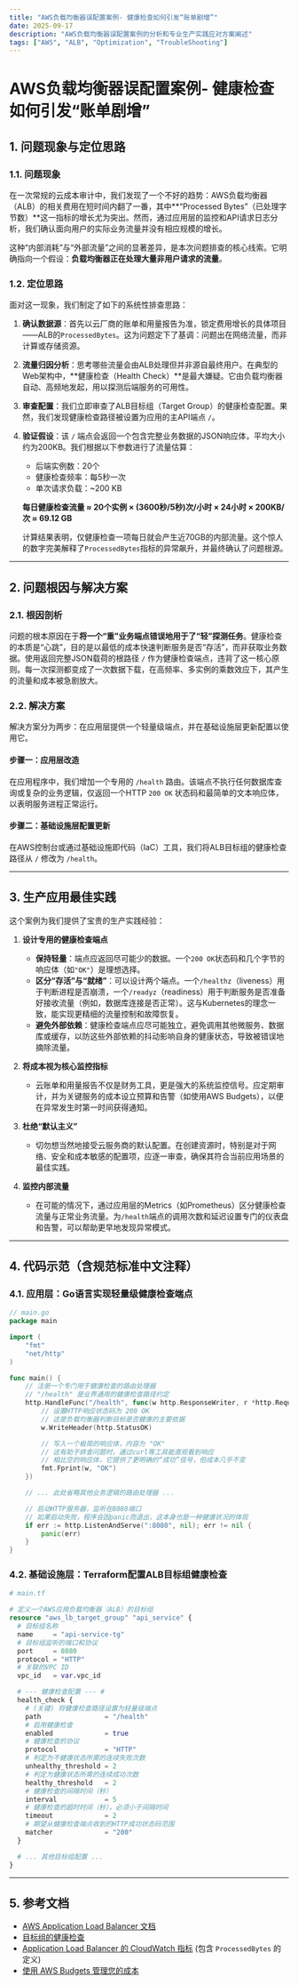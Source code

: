 ```yaml
---
title: "AWS负载均衡器误配置案例- 健康检查如何引发“账单剧增”"
date: 2025-09-17
description: "AWS负载均衡器误配置案例的分析和专业生产实践应对方案阐述"
tags: ["AWS", "ALB", "Optimization", "TroubleShooting"]
---
```




# AWS负载均衡器误配置案例- 健康检查如何引发“账单剧增”

## 1. 问题现象与定位思路

### 1.1. 问题现象

在一次常规的云成本审计中，我们发现了一个不好的趋势：AWS负载均衡器（ALB）的相关费用在短时间内翻了一番，其中**“Processed Bytes”（已处理字节数）**这一指标的增长尤为突出。然而，通过应用层的监控和API请求日志分析，我们确认面向用户的实际业务流量并没有相应规模的增长。

这种“内部消耗”与“外部流量”之间的显著差异，是本次问题排查的核心线索。它明确指向一个假设：**负载均衡器正在处理大量非用户请求的流量**。

### 1.2. 定位思路

面对这一现象，我们制定了如下的系统性排查思路：

1.  **确认数据源**：首先以云厂商的账单和用量报告为准，锁定费用增长的具体项目——ALB的`ProcessedBytes`。这为问题定下了基调：问题出在网络流量，而非计算或存储资源。

2.  **流量归因分析**：思考哪些流量会由ALB处理但并非源自最终用户。在典型的Web架构中，**健康检查（Health Check）**是最大嫌疑。它由负载均衡器自动、高频地发起，用以探测后端服务的可用性。

3.  **审查配置**：我们立即审查了ALB目标组（Target Group）的健康检查配置。果然，我们发现健康检查路径被设置为应用的主API端点 `/`。

4.  **验证假设**：该 `/` 端点会返回一个包含完整业务数据的JSON响应体，平均大小约为200KB。我们根据以下参数进行了流量估算：
    *   后端实例数：20个
    *   健康检查频率：每5秒一次
    *   单次请求负载：~200 KB

    **每日健康检查流量 ≈ 20个实例 × (3600秒/5秒)次/小时 × 24小时 × 200KB/次 ≈ 69.12 GB**

    计算结果表明，仅健康检查一项每日就会产生近70GB的内部流量。这个惊人的数字完美解释了`ProcessedBytes`指标的异常飙升，并最终确认了问题根源。

---

## 2. 问题根因与解决方案

### 2.1. 根因剖析

问题的根本原因在于**将一个“重”业务端点错误地用于了“轻”探测任务**。健康检查的本质是“心跳”，目的是以最低的成本快速判断服务是否“存活”，而非获取业务数据。使用返回完整JSON载荷的根路径 `/` 作为健康检查端点，违背了这一核心原则。每一次探测都变成了一次数据下载，在高频率、多实例的乘数效应下，其产生的流量和成本被急剧放大。

### 2.2. 解决方案

解决方案分为两步：在应用层提供一个轻量级端点，并在基础设施层更新配置以使用它。

#### 步骤一：应用层改造

在应用程序中，我们增加一个专用的 `/health` 路由。该端点不执行任何数据库查询或复杂的业务逻辑，仅返回一个HTTP `200 OK` 状态码和最简单的文本响应体，以表明服务进程正常运行。

#### 步骤二：基础设施层配置更新

在AWS控制台或通过基础设施即代码（IaC）工具，我们将ALB目标组的健康检查路径从 `/` 修改为 `/health`。

---

## 3. 生产应用最佳实践

这个案例为我们提供了宝贵的生产实践经验：

1.  **设计专用的健康检查端点**
    *   **保持轻量**：端点应返回尽可能少的数据。一个`200 OK`状态码和几个字节的响应体（如`"OK"`）是理想选择。
    *   **区分“存活”与“就绪”**：可以设计两个端点。一个`/healthz`（liveness）用于判断进程是否崩溃，一个`/readyz`（readiness）用于判断服务是否准备好接收流量（例如，数据库连接是否正常）。这与Kubernetes的理念一致，能实现更精细的流量控制和故障恢复。
    *   **避免外部依赖**：健康检查端点应尽可能独立，避免调用其他微服务、数据库或缓存，以防这些外部依赖的抖动影响自身的健康状态，导致被错误地摘除流量。

2.  **将成本视为核心监控指标**
    *   云账单和用量报告不仅是财务工具，更是强大的系统监控信号。应定期审计，并为关键服务的成本设立预算和告警（如使用AWS Budgets），以便在异常发生时第一时间获得通知。

3.  **杜绝“默认主义”**
    *   切勿想当然地接受云服务商的默认配置。在创建资源时，特别是对于网络、安全和成本敏感的配置项，应逐一审查，确保其符合当前应用场景的最佳实践。

4.  **监控内部流量**
    *   在可能的情况下，通过应用层的Metrics（如Prometheus）区分健康检查流量与正常业务流量。为`/health`端点的调用次数和延迟设置专门的仪表盘和告警，可以帮助更早地发现异常模式。

---

## 4. 代码示范（含规范标准中文注释）

### 4.1. 应用层：Go语言实现轻量级健康检查端点

```go
// main.go
package main

import (
	"fmt"
	"net/http"
)

func main() {
	// 注册一个专门用于健康检查的路由处理器
	// "/health" 是业界通用的健康检查路径约定
	http.HandleFunc("/health", func(w http.ResponseWriter, r *http.Request) {
		// 设置HTTP响应状态码为 200 OK
		// 这是负载均衡器判断目标是否健康的主要依据
		w.WriteHeader(http.StatusOK)

		// 写入一个极简的响应体，内容为 "OK"
		// 这有助于排查问题时，通过curl等工具能直观看到响应
		// 相比空的响应体，它提供了更明确的“成功”信号，但成本几乎不变
		fmt.Fprint(w, "OK")
	})

	// ... 此处省略其他业务逻辑的路由处理器 ...

	// 启动HTTP服务器，监听在8080端口
	// 如果启动失败，程序会因panic而退出，这本身也是一种健康状况的体现
	if err := http.ListenAndServe(":8080", nil); err != nil {
		panic(err)
	}
}
```

### 4.2. 基础设施层：Terraform配置ALB目标组健康检查

```terraform
# main.tf

# 定义一个AWS应用负载均衡器（ALB）的目标组
resource "aws_lb_target_group" "api_service" {
  # 目标组名称
  name     = "api-service-tg"
  # 目标组监听的端口和协议
  port     = 8080
  protocol = "HTTP"
  # 关联的VPC ID
  vpc_id   = var.vpc_id

  # --- 健康检查配置 --- #
  health_check {
    # (关键) 将健康检查路径设置为轻量级端点
    path                = "/health"
    # 启用健康检查
    enabled             = true
    # 健康检查的协议
    protocol            = "HTTP"
    # 判定为不健康状态所需的连续失败次数
    unhealthy_threshold = 2
    # 判定为健康状态所需的连续成功次数
    healthy_threshold   = 2
    # 健康检查的间隔时间（秒）
    interval            = 5
    # 健康检查的超时时间（秒），必须小于间隔时间
    timeout             = 2
    # 期望从健康检查端点收到的HTTP成功状态码范围
    matcher             = "200"
  }

  # ... 其他目标组配置 ...
}
```

---

## 5. 参考文档

- [AWS Application Load Balancer 文档](https://docs.aws.amazon.com/elasticloadbalancing/latest/application/introduction.html)
- [目标组的健康检查](https://docs.aws.amazon.com/elasticloadbalancing/latest/application/target-group-health-checks.html)
- [Application Load Balancer 的 CloudWatch 指标](https://docs.aws.amazon.com/elasticloadbalancing/latest/application/load-balancer-cloudwatch-metrics.html) (包含 `ProcessedBytes` 的定义)
- [使用 AWS Budgets 管理您的成本](https://docs.aws.amazon.com/cost-management/latest/userguide/budgets-managing-costs.html)
